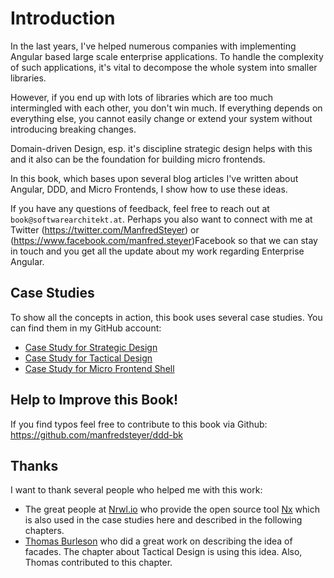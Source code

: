 # Introduction

In the last years, I've helped numerous companies with implementing Angular based large scale enterprise applications. To handle the complexity of such applications, it's vital to decompose the whole system into smaller libraries. 

However, if you end up with lots of libraries which are too much intermingled with each other, you don't win much. If everything depends on everything else, you cannot easily change or extend your system without introducing breaking changes.

Domain-driven Design, esp. it's discipline strategic design helps with this and it also can be the foundation for building micro frontends.

In this book, which bases upon several blog articles I've written about Angular, DDD, and Micro Frontends, I show how to use these ideas. 

If you have any questions of feedback, feel free to reach out at ``book@softwarearchitekt.at``. Perhaps you also want to connect with me at Twitter (https://twitter.com/ManfredSteyer) or (https://www.facebook.com/manfred.steyer)Facebook so that we can stay in touch and you get all the update about my work regarding Enterprise Angular.

## Case Studies

To show all the concepts in action, this book uses several case studies. You can find them in my GitHub account:

- [Case Study for Strategic Design](https://github.com/manfredsteyer/strategic-design)
- [Case Study for Tactical Design](https://github.com/manfredsteyer/angular-ddd)
- [Case Study for Micro Frontend Shell](https://github.com/manfredsteyer/angular-microfrontend)

## Help to Improve this Book!

If you find typos feel free to contribute to this book via Github: https://github.com/manfredsteyer/ddd-bk

## Thanks

I want to thank several people who helped me with this work:

- The great people at [Nrwl.io](https://nrwl.io/) who provide the open source tool [Nx](https://nx.dev/angular) which is also used in the case studies here and described in the following chapters.
- [Thomas Burleson](https://twitter.com/thomasburleson?lang=de) who did a great work on describing the idea of facades. The chapter about Tactical Design is using this idea. Also, Thomas contributed to this chapter.